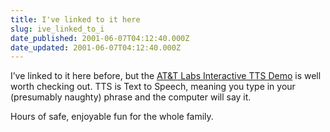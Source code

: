 ```yaml
---
title: I've linked to it here
slug: ive_linked_to_i
date_published: 2001-06-07T04:12:40.000Z
date_updated: 2001-06-07T04:12:40.000Z
---
```


I’ve linked to it here before, but the [AT&T Labs Interactive TTS Demo](http://www.research.att.com/~mjm/cgi-bin/ttsdemo) is well worth checking out. TTS is Text to Speech, meaning you type in your (presumably naughty) phrase and the computer will say it.

Hours of safe, enjoyable fun for the whole family.
